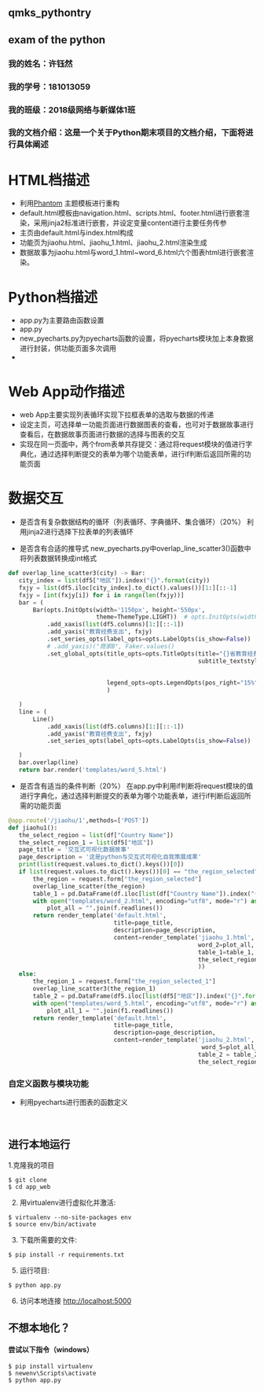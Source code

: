 ## qmks_pythontry
exam of the python
-------------------------------------------------------------------------------------------------------------------------------
### 我的姓名：许钰然
### 我的学号：181013059
### 我的班级：2018级网络与新媒体1班
### 我的文档介绍：这是一个关于Python期末项目的文档介绍，下面将进行具体阐述

# HTML档描述
- 利用[Phantom](https://html5up.net/phantom) 主题模板进行重构
- default.html模板由navigation.html、scripts.html、footer.html进行嵌套渲染，采用jinja2标准进行嵌套，并设定变量content进行主要任务传参
- 主页由default.html与index.html构成
- 功能页为jiaohu.html、jiaohu_1.html、jiaohu_2.html渲染生成
- 数据故事为jiaohu.html与word_1.html~word_6.html六个图表html进行嵌套渲染。

# Python档描述
- app.py为主要路由函数设置
- app.py
- new_pyecharts.py为pyecharts函数的设置，将pyecharts模块加上本身数据进行封装，供功能页面多次调用
- 
# Web App动作描述
- web App主要实现列表循环实现下拉框表单的选取与数据的传递
- 设定主页，可选择单一功能页面进行数据图表的查看，也可对于数据故事进行查看后，在数据故事页面进行数据的选择与图表的交互
- 实现在同一页面中，两个from表单共存提交：通过将request模块的值进行字典化，通过选择判断提交的表单为哪个功能表单，进行if判断后返回所需的功能页面

# 数据交互
- 是否含有复杂数据结构的循环（列表循环、字典循环、集合循环）（20%）
利用jinja2进行选择下拉表单的列表循环

- 是否含有合适的推导式
 new_pyecharts.py中overlap_line_scatter3()函数中将列表数据转换成int格式
 ```python
 def overlap_line_scatter3(city) -> Bar:
    city_index = list(df5["地区"]).index("{}".format(city))
    fxjy = list(df5.iloc[city_index].to_dict().values())[1:][::-1]
    fxjy = [int(fxjy[i]) for i in range(len(fxjy))]
    bar = (
        Bar(opts.InitOpts(width='1150px', height='550px',
                          theme=ThemeType.LIGHT))  # opts.InitOpts(width = '810px',height = '500px')
            .add_xaxis(list(df5.columns)[1:][::-1])
            .add_yaxis("教育经费支出", fxjy)
            .set_series_opts(label_opts=opts.LabelOpts(is_show=False))
            # .add_yaxis)("商家B", Faker.values()
            .set_global_opts(title_opts=opts.TitleOpts(title="{}省教育经费情况".format(city), subtitle="",
                                                       subtitle_textstyle_opts=opts.TextStyleOpts(color="red",
                                                                                                  font_size=14,
                                                                                                  font_style="italic")),
                             legend_opts=opts.LegendOpts(pos_right="15%")
                             )

    )
    line = (
        Line()
            .add_xaxis(list(df5.columns)[1:][::-1])
            .add_yaxis("教育经费支出", fxjy)
            .set_series_opts(label_opts=opts.LabelOpts(is_show=False))

    )
    bar.overlap(line)
    return bar.render('templates/word_5.html')
 ```
- 是否含有适当的条件判断（20%）
 在app.py中利用if判断将request模块的值进行字典化，通过选择判断提交的表单为哪个功能表单，进行if判断后返回所需的功能页面
 ```python
 @app.route('/jiaohu/1',methods=['POST'])
def jiaohu1():
    the_select_region = list(df["Country Name"])
    the_select_region_1 = list(df5["地区"])
    page_title = '交互式可视化数据故事'
    page_description = '这是python与交互式可视化自我策展成果'
    print(list(request.values.to_dict().keys())[0])
    if list(request.values.to_dict().keys())[0] == "the_region_selected":
        the_region = request.form["the_region_selected"]
        overlap_line_scatter(the_region)
        table_1 = pd.DataFrame(df.iloc[list(df["Country Name"]).index("{}".format(the_region))]).T.to_html()
        with open("templates/word_2.html", encoding="utf8", mode="r") as f:
            plot_all = "".join(f.readlines())
        return render_template('default.html',
                               title=page_title,
                               description=page_description,
                               content=render_template('jiaohu_1.html',
                                                       word_2=plot_all,
                                                       table_1=table_1,
                                                       the_select_region=the_select_region,
                                                       ))
    else:
        the_region_1 = request.form["the_region_selected_1"]
        overlap_line_scatter3(the_region_1)
        table_2 = pd.DataFrame(df5.iloc[list(df5["地区"]).index("{}".format(the_region_1))]).T.to_html()
        with open("templates/word_5.html", encoding="utf8", mode="r") as f1:
            plot_all_1 = "".join(f1.readlines())
        return render_template('default.html',
                               title=page_title,
                               description=page_description,
                               content=render_template('jiaohu_2.html',
                                                        word_5=plot_all_1,
                                                       table_2 = table_2,
                                                       the_select_region_1=the_select_region_1))
 ```

### 自定义函数与模块功能
- 利用pyecharts进行图表的函数定义

<br />

## 进行本地运行

1.克隆我的项目
  ```
  $ git clone 
  $ cd app_web
  ```

2. 用virtualenv进行虚拟化并激活:
  ```
  $ virtualenv --no-site-packages env
  $ source env/bin/activate
  ```

3. 下载所需要的文件:
  ```
  $ pip install -r requirements.txt
  ```

5. 运行项目:
  ```
  $ python app.py
  ```

6. 访问本地连接 [http://localhost:5000](http://localhost:5000)


## 不想本地化？
#### 尝试以下指令（windows）
  ```
  $ pip install virtualenv
  $ newenv\Scripts\activate
  $ python app.py
  ```


<br />
